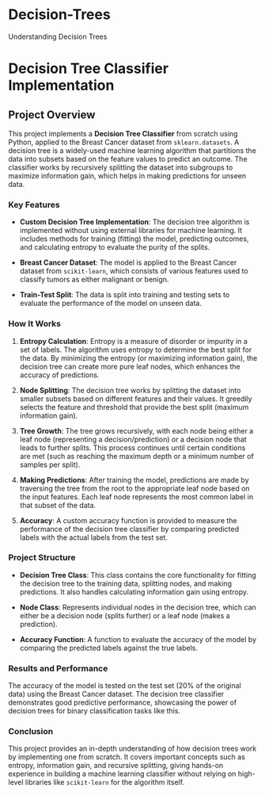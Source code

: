 # Decision-Trees
Understanding Decision Trees
# Decision Tree Classifier Implementation

## Project Overview

This project implements a **Decision Tree Classifier** from scratch using Python, applied to the Breast Cancer dataset from `sklearn.datasets`. A decision tree is a widely-used machine learning algorithm that partitions the data into subsets based on the feature values to predict an outcome. The classifier works by recursively splitting the dataset into subgroups to maximize information gain, which helps in making predictions for unseen data.

### Key Features

- **Custom Decision Tree Implementation**: The decision tree algorithm is implemented without using external libraries for machine learning. It includes methods for training (fitting) the model, predicting outcomes, and calculating entropy to evaluate the purity of the splits.
  
- **Breast Cancer Dataset**: The model is applied to the Breast Cancer dataset from `scikit-learn`, which consists of various features used to classify tumors as either malignant or benign.

- **Train-Test Split**: The data is split into training and testing sets to evaluate the performance of the model on unseen data.

### How It Works

1. **Entropy Calculation**: Entropy is a measure of disorder or impurity in a set of labels. The algorithm uses entropy to determine the best split for the data. By minimizing the entropy (or maximizing information gain), the decision tree can create more pure leaf nodes, which enhances the accuracy of predictions.

2. **Node Splitting**: The decision tree works by splitting the dataset into smaller subsets based on different features and their values. It greedily selects the feature and threshold that provide the best split (maximum information gain).

3. **Tree Growth**: The tree grows recursively, with each node being either a leaf node (representing a decision/prediction) or a decision node that leads to further splits. This process continues until certain conditions are met (such as reaching the maximum depth or a minimum number of samples per split).

4. **Making Predictions**: After training the model, predictions are made by traversing the tree from the root to the appropriate leaf node based on the input features. Each leaf node represents the most common label in that subset of the data.

5. **Accuracy**: A custom accuracy function is provided to measure the performance of the decision tree classifier by comparing predicted labels with the actual labels from the test set.

### Project Structure

- **Decision Tree Class**: This class contains the core functionality for fitting the decision tree to the training data, splitting nodes, and making predictions. It also handles calculating information gain using entropy.

- **Node Class**: Represents individual nodes in the decision tree, which can either be a decision node (splits further) or a leaf node (makes a prediction).

- **Accuracy Function**: A function to evaluate the accuracy of the model by comparing the predicted labels against the true labels.

### Results and Performance

The accuracy of the model is tested on the test set (20% of the original data) using the Breast Cancer dataset. The decision tree classifier demonstrates good predictive performance, showcasing the power of decision trees for binary classification tasks like this.

### Conclusion

This project provides an in-depth understanding of how decision trees work by implementing one from scratch. It covers important concepts such as entropy, information gain, and recursive splitting, giving hands-on experience in building a machine learning classifier without relying on high-level libraries like `scikit-learn` for the algorithm itself.
